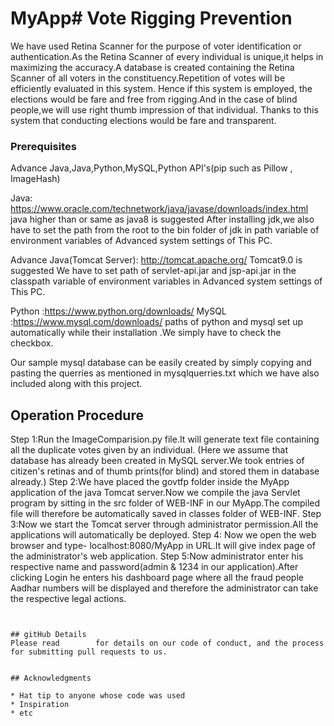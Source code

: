 # MyApp# Vote Rigging Prevention
We have used Retina Scanner for the purpose of voter identification or authentication.As the Retina Scanner of every individual is unique,it helps in maximizing the accuracy.A database is created containing the Retina Scanner of all voters in the constituency.Repetition of votes will be efficiently evaluated in this system. Hence if this system is employed, the elections would be fare and free from rigging.And in the case of blind people,we will use right thumb impression of that individual.
Thanks to this system that conducting elections would be fare and transparent.



### Prerequisites
Advance Java,Java,Python,MySQL,Python API's(pip such as Pillow , ImageHash)

Java: https://www.oracle.com/technetwork/java/javase/downloads/index.html     java higher than or same as java8 is suggested
After installing jdk,we also have to set the path from the root to the bin folder of jdk in path variable of environment variables of Advanced system settings of This PC.

Advance Java(Tomcat Server): http://tomcat.apache.org/     Tomcat9.0 is suggested
We have to set path of servlet-api.jar and jsp-api.jar in the classpath variable of environment variables in Advanced system settings of This PC.

Python :https://www.python.org/downloads/
MySQL :https://www.mysql.com/downloads/
paths of python and mysql set up automatically while their installation .We simply have to check the checkbox. 

Our sample mysql database can be easily created by simply copying and pasting the querries as mentioned in mysqlquerries.txt which we have also included along with this project. 

## Operation Procedure


Step 1:Run the ImageComparision.py file.It will generate text file containing all the duplicate votes given by an individual. (Here we assume that database has already been created in MySQL server.We took entries of citizen's retinas and of thumb prints(for blind) and stored them in database already.)
Step 2:We have placed the govtfp folder inside the MyApp application of the java Tomcat server.Now we compile the java Servlet program by sitting in the src folder of WEB-INF in our MyApp.The compiled file will therefore be automatically saved in classes folder of WEB-INF.
Step 3:Now we start the Tomcat server through administrator permission.All the applications will automatically be deployed.
Step 4: Now we open the web browser and type- localhost:8080/MyApp in URL.It will give index page of the administrator's web application.
Step 5:Now administrator enter his respective name and password(admin & 1234 in our application).After clicking Login he enters his dashboard page where all the fraud people Aadhar numbers will be displayed and therefore the administrator can take the respective legal actions.
```


## gitHub Details
Please read        for details on our code of conduct, and the process for submitting pull requests to us.


## Acknowledgments

* Hat tip to anyone whose code was used
* Inspiration
* etc
